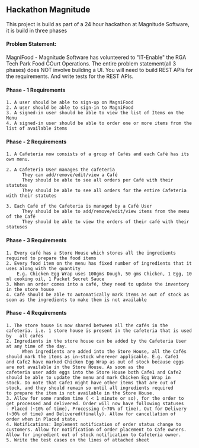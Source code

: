 ## Hackathon Magnitude
This project is build as part of a 24 hour hackathon at Magnitude Software, it is build in three phases

#### Problem Statement:
MagniFood - Magnitude Software has volunteered to "IT-Enable" the RGA Tech Park Food COurt Operations.
The entire problem statement(all 3 phases) does NOT involve building a UI. You will need to build REST APIs for the requirements. And write tests for the REST APIs.

#### Phase - 1 Requirements
```
1. A user should be able to sign-up on MagniFood
2. A user should be able to sign-in to MagniFood
3. A signed-in user should be able to view the list of Items on the Menu
4. A signed-in user should be able to order one or more items from the list of available items
```
#### Phase - 2 Requirements
```
1. A Cafeteria now consists of a group of Cafés and each Café has its own menu.

2. A Cafeteria User manages the cafeteria
      They can add/remove/edit/view a Café
      They should be able to see all orders per Café with their statutes
      They should be able to see all orders for the entire Cafeteria with their statutes

3. Each Café of the Cafeteria is managed by a Café User
      They should be able to add/remove/edit/view items from the menu of the Café
      They should be able to view the orders of their café with their statuses
```
#### Phase - 3 Requirements
```
1. Every café has a Store House which stores all the ingredients required to prepare the food items
2. Every food item on the menu has fixed number of ingredients that it uses along with the quantity
    E.g. Chicken Egg Wrap uses 100gms Dough, 50 gms Chicken, 1 Egg, 10 ml cooking oil, 1 Packet Secret Sauce
3. When an order comes into a café, they need to update the inventory in the store house
4. Café should be able to automatically mark items as out of stock as soon as the ingredients to make them is not available
```

#### Phase - 4 Requirements
```
1. The store house is now shared between all the cafés in the cafeteria. i.e. 1 store house is present in the cafeteria that is used by   all cafés
2. Ingredients in the store house can be added by the Cafeteria User at any time of the day.
      When ingredients are added into the Store House, all the Cafés should mark the items as in-stock wherever applicable. E.g. Cafe1         and Cafe2 have marked Chicken Egg Wrap as out of stock because eggs are not available in the Store House. As soon as the                 cafeteria user adds eggs into the Store House both Cafe1 and Cafe2 should be able to update the menu and mark Chicken Egg Wrap in       stock. Do note that Cafe1 might have other items that are out of stock, and they should remain so until all ingredients required         to prepare the item is not available in the Store House.
3. Allow for some random time ( < 1 minute or so), for the order to get processed and delivered. Order will now have following statuses    - Placed (~10% of time), Processing (~70% of time), Out for Delivery (~30% of time) and Delivered(finally). Allow for cancellation of    order when in Placed state.
4. Notifications: Implement notification of order status change to customers. Allow for notification of order placement to Cafe owners.    Allow for ingredient out of stock notification to Cafeteria owner.
5. Write the test cases on the lines of attached sheet
```
